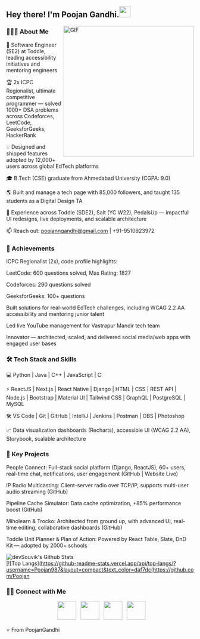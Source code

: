 <h2> Hey there! I'm Poojan Gandhi.<img src="https://github.com/souvikguria98/souvikguria98/blob/master/Hi.gif" width="30"></h2> <img align="right" alt="GIF" src="https://media1.tenor.com/images/9fb771fb621c29b0a2eae945b5ceeeb3/tenor.gif" width="350"/> <h3> 👨🏻‍💻 About Me </h3>
🔭   Software Engineer (SE2) at Toddle, leading accessibility initiatives and mentoring engineers

🏆   2x ICPC Regionalist, ultimate competitive programmer — solved 1000+ DSA problems across Codeforces, LeetCode, GeeksforGeeks, HackerRank

💡   Designed and shipped features adopted by 12,000+ users across global EdTech platforms

🎓   B.Tech (CSE) graduate from Ahmedabad University (CGPA: 9.0)

🌎   Built and manage a tech page with 85,000 followers, and taught 135 students as a Digital Design TA

💼   Experience across Toddle (SDE2), Salt (YC W22), PedalsUp — impactful UI redesigns, live deployments, and scalable architecture

📫   Reach out: poojanngandhi@gmail.com | +91-9510923972

<h3> 🏅 Achievements </h3>
ICPC Regionalist (2x), code profile highlights:

LeetCode: 600 questions solved, Max Rating: 1827

Codeforces: 290 questions solved

GeeksforGeeks: 100+ questions

Built solutions for real-world EdTech challenges, including WCAG 2.2 AA accessibility and mentoring junior talent

Led live YouTube management for Vastrapur Mandir tech team

Innovator — architected, scaled, and delivered social media/web apps with engaged user bases

<h3>🛠 Tech Stack and Skills</h3>
💻   Python | Java | C++ | JavaScript | C

⚡   ReactJS | Next.js | React Native | Django | HTML | CSS | REST API | Node.js | Bootstrap | Material UI | Tailwind CSS | GraphQL | PostgreSQL | MySQL

🛠   VS Code | Git | GitHub | IntelliJ | Jenkins | Postman | OBS | Photoshop

📈   Data visualization dashboards (Recharts), accessible UI (WCAG 2.2 AA), Storybook, scalable architecture

<h3> 🚀 Key Projects </h3>
People Connect: Full-stack social platform (Django, ReactJS), 60+ users, real-time chat, notifications, user engagement (GitHub | Website Live)

IP Radio Multicasting: Client-server radio over TCP/IP, supports multi-user audio streaming (GitHub)

Pipeline Cache Simulator: Data cache optimization, +85% performance boost (GitHub)

Miholearn & Trocko: Architected from ground up, with advanced UI, real-time editing, collaborative dashboards (GitHub)

Toddle Unit Planner & Plan of Action: Powered by React Table, Slate, DnD Kit — adopted by 2000+ schools


<img align="center" src="https://github-readme-stats.vercel.app/api?username=Poojan987&include_all_commits=true&count_private=true&show_icons=true&line_height=20&title_color=7A7ADB&icon_color=2234AE&text_color=D3D3D3&bg_color=0,000000,130F40" alt="devSouvik's Github Stats"> </br>
[![Top Langs](https://github-readme-stats.vercel.app/api/top-langs/?username=Poojan987&layout=compact&text_color=daf7dc(https://github.com/Poojan

<h3> 🤝🏻 Connect with Me </h3> <p align="center"> &nbsp; <a href="https://twitter.com/PoojanGandhi8" target="_blank" rel="noopener noreferrer"><img src="https://img.icons8.com/plasticine/100/000000/twitter.png" width="50" /></a> &nbsp; <a href="https://www.instagram.com/poojan989/" target="_blank" rel="noopener noreferrer"><img src="https://img.icons8.com/plasticine/100/000000/instagram-new.png" width="50" /></a> &nbsp; <a href="https://www.linkedin.com/in/poojan-gandhi-8b77931a5" target="_blank" rel="noopener noreferrer"><img src="https://img.icons8.com/plasticine/100/000000/linkedin.png" width="50" /></a> &nbsp; <a href="mailto:poojanngandhi@gmail.com" target="_blank" rel="noopener noreferrer"><img src="https://img.icons8.com/plasticine/100/000000/gmail.png" width="50" /></a> </p>
⭐️ From PoojanGandhi
